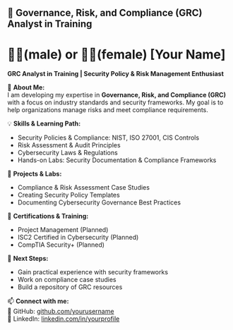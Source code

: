 ## 🔹 Governance, Risk, and Compliance (GRC) Analyst in Training

# 👨‍💻(male) or 👩‍💻(female) [Your Name]  
**GRC Analyst in Training | Security Policy & Risk Management Enthusiast**  

📌 **About Me:**  
I am developing my expertise in **Governance, Risk, and Compliance (GRC)** with a focus on industry standards and security frameworks. 
My goal is to help organizations manage risks and meet compliance requirements.

💡 **Skills & Learning Path:**  
- Security Policies & Compliance: NIST, ISO 27001, CIS Controls  
- Risk Assessment & Audit Principles  
- Cybersecurity Laws & Regulations  
- Hands-on Labs: Security Documentation & Compliance Frameworks  

📂 **Projects & Labs:**  
- Compliance & Risk Assessment Case Studies  
- Creating Security Policy Templates  
- Documenting Cybersecurity Governance Best Practices  

📜 **Certifications & Training:**  
- Project Management (Planned)
- ISC2 Certified in Cybersecurity (Planned)
- CompTIA Security+ (Planned)  

🚀 **Next Steps:**  
- Gain practical experience with security frameworks  
- Work on compliance case studies  
- Build a repository of GRC resources

📫 **Connect with me:**  
🔗 GitHub: [github.com/yourusername](https://github.com/yourusername)  
💼 LinkedIn: [linkedin.com/in/yourprofile](https://linkedin.com/in/yourprofile)  
```
